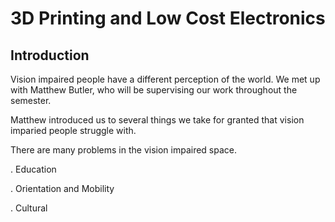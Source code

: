 # 3D Printing and Low Cost Electronics

## Introduction
Vision impaired people have a different perception of the world. We met up with Matthew Butler, who will be supervising our work throughout the semester. 

Matthew introduced us to several things we take for granted that vision imparied people struggle with.

There are many problems in the vision impaired space.

. Education

. Orientation and Mobility

. Cultural

